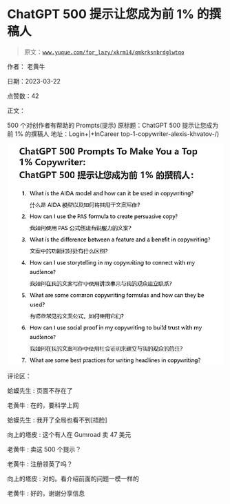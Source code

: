 # ChatGPT 500 提示让您成为前 1% 的撰稿人

> 原文：[`www.yuque.com/for_lazy/xkrm14/qmkrksnbrdglwtqo`](https://www.yuque.com/for_lazy/xkrm14/qmkrksnbrdglwtqo)

作者： 老黄牛

日期：2023-03-22

点赞数：42

正文：

500 个对创作者有帮助的 Prompts(提示) 原标题：ChatGPT 500 提示让您成为前 1% 的撰稿人 地址：Login+|+InCareer top-1-copywriter-alexis-khvatov-/)

![](img/c27494b8bd34b0d0de67819b4f5bed7a.png)

评论区：

蛤蟆先生 : 页面不存在了

老黄牛 : 在的，要科学上网

蛤蟆先生 : 我开了全局也看不到[捂脸]

向上的塔皮 : 这个有人在 Gumroad 卖 47 美元

老黄牛 : 卖这 500 个提示？

老黄牛 : 注册领英了吗？

向上的塔皮 : 对的。看介绍前面的问题一模一样的

老黄牛 : 好的，谢谢分享信息



